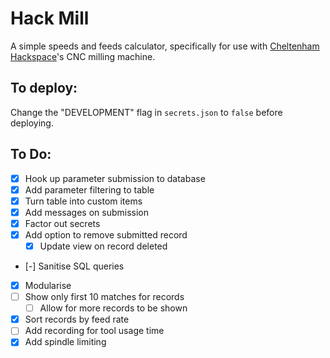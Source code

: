 # Hack Mill
A simple speeds and feeds calculator, specifically for use with [Cheltenham Hackspace](https://www.cheltenhamhackspace.org/)'s CNC milling machine.

## To deploy:
Change the "DEVELOPMENT" flag in `secrets.json` to `false` before deploying.

## To Do:
- [X] Hook up parameter submission to database
- [X] Add parameter filtering to table
- [X] Turn table into custom items
- [X] Add messages on submission
- [X] Factor out secrets
- [X] Add option to remove submitted record
  - [X] Update view on record deleted
- [-] Sanitise SQL queries
- [X] Modularise
- [ ] Show only first 10 matches for records
  - [ ] Allow for more records to be shown
- [X] Sort records by feed rate
- [ ] Add recording for tool usage time
- [X] Add spindle limiting